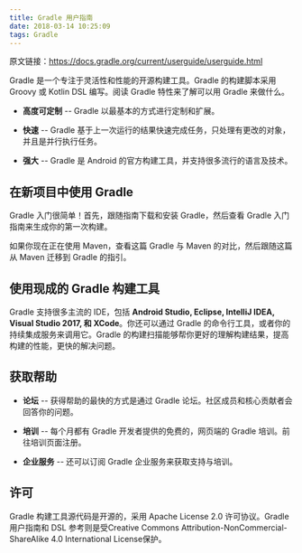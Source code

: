 ```yaml
---
title: Gradle 用户指南
date: 2018-03-14 10:25:09
tags: Gradle
---
```

原文链接：https://docs.gradle.org/current/userguide/userguide.html

Gradle 是一个专注于灵活性和性能的开源构建工具。Gradle 的构建脚本采用 Groovy 或 Kotlin DSL 编写。阅读 Gradle 特性来了解可以用 Gradle 来做什么。

* **高度可定制** -- Gradle 以最基本的方式进行定制和扩展。

* **快速** -- Gradle 基于上一次运行的结果快速完成任务，只处理有更改的对象，并且是并行执行任务。

* **强大** -- Gradle 是 Android 的官方构建工具，并支持很多流行的语言及技术。

## 在新项目中使用 Gradle
Gradle 入门很简单！首先，跟随指南下载和安装 Gradle，然后查看 Gradle 入门指南来生成你的第一次构建。

如果你现在正在使用 Maven，查看这篇 Gradle 与 Maven 的对比，然后跟随这篇从 Maven 迁移到 Gradle 的指引。

## 使用现成的 Gradle 构建工具
Gradle 支持很多主流的 IDE，包括 **Android Studio, Eclipse, IntelliJ IDEA, Visual Studio 2017, 和 XCode**。你还可以通过 Gradle 的命令行工具，或者你的持续集成服务来调用它。Gradle 的构建扫描能够帮你更好的理解构建结果，提高构建的性能，更快的解决问题。

## 获取帮助
* **论坛** -- 获得帮助的最快的方式是通过 Gradle 论坛。社区成员和核心贡献者会回答你的问题。

* **培训** -- 每个月都有 Gradle 开发者提供的免费的，网页端的 Gradle 培训。前往培训页面注册。

* **企业服务** -- 还可以订阅 Gradle 企业服务来获取支持与培训。

## 许可
Gradle 构建工具源代码是开源的，采用 Apache License 2.0 许可协议。Gradle 用户指南和 DSL 参考则是受Creative Commons Attribution-NonCommercial-ShareAlike 4.0 International License保护。